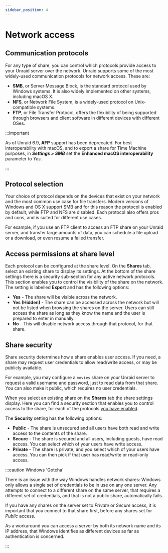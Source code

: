 ```yaml
---
sidebar_position: 4
---
```


# Network access

## Communication protocols

For any type of share, you can control which protocols provide access to your Unraid server over the network. Unraid supports some of the most widely-used communication protocols for network access. These are:

* **SMB**, or Server Message Block, is the standard protocol used by Windows systems. It is also widely implemented on other systems, including macOS X.
* **NFS**, or Network File System, is a widely-used protocol on Unix-compatible systems.
* **FTP**, or File Transfer Protocol, offers the flexibility of being supported through browsers and client software in different devices with different OSes.

:::important

As of Unraid 6.9, **AFP** support has been deprecated. For best interoperability with macOS, and to export a share for Time Machine purposes, in ***Settings > SMB*** set the **Enhanced macOS interoperability** parameter to *Yes*.

:::

## Protocol selection

Your choice of protocol depends on the devices that exist on your network and the most common use case for file transfers. Modern versions of Windows and OS X support SMB and for this reason the protocol is enabled by default, while FTP and NFS are disabled. Each protocol also offers pros and cons, and is suited for different use cases.

For example, if you use an FTP client to access an FTP share on your Unraid server, and transfer large amounts of data, you can schedule a file upload or a download, or even resume a failed transfer.

## Access permissions at share level

Each protocol can be configured at the share level. On the **Shares** tab, select an existing share to display its settings. At the bottom of the share settings there is a security sub-section for any active network protocols. This section enables you to control the visibility of the share on the network. The setting is labelled **Export** and has the following options:

* **Yes** - The share will be visible across the network.
* **Yes (Hidden)** - The share can be accessed across the network but will not be listed when browsing the shares on the server. Users can still access the share as long as they know the name and the user is prepared to enter in manually.
* **No** - This will disable network access through that protocol, for that share.

## Share security

Share security determines how a share enables user access. If you need, a share may request user credentials to allow read/write access, or may be publicly available.

For example, you may configure a `movies` share on your Unraid server to request a valid username and password, just to read data from that share. You can also make it public, which requires no user credentials.

When you select an existing share on the **Shares** tab the share settings display. Here you can find a security section that enables you to control access to the share, for each of the protocols [you have enabled](./access-permissions.md).

The **Security** setting has the following options:

* **Public** - The share is unsecured and all users have both read and write access to the contents of the share.
* **Secure** - The share is secured and all users, including guests, have read access. You can select which of your users have write access.
* **Private** - The share is private, and you select which of your users have access. You can then pick if that user has read/write or read-only access.

:::caution Windows 'Gotcha'

There is an issue with the way Windows handles network shares: Windows only allows a single set of credentials to be in use on any one server. Any attempts to connect to a different share on the same server, that requires a different set of credentials, and that is not a public share, automatically fails.

If you have any shares on the server set to *Private* or *Secure* access, it is important that you connect to that share first, before any shares set for *Public* access.

As a workaround you can access a server by both its network name and its IP address, that Windows identifies as different devices as far as authentication is concerned.

:::
